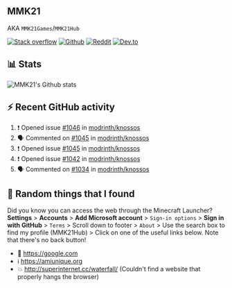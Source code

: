 ## MMK21
AKA `MMK21Games`/`MMK21Hub`

[![Stack overflow](https://img.shields.io/badge/Stack_Overflow-FE7A16?style=for-the-badge&logo=stack-overflow&logoColor=white)](https://stackoverflow.com/users/11519302/mmk21)
[![Github](https://img.shields.io/badge/GitHub-100000?style=for-the-badge&logo=github&logoColor=white)](https://github.com/MMK21Hub)
[![Reddit](https://img.shields.io/badge/Reddit-FF4500?style=for-the-badge&logo=reddit&logoColor=white)](https://www.reddit.com/user/mmk21games)
[![Dev.to](https://img.shields.io/badge/dev.to-0A0A0A?style=for-the-badge&logo=dev.to&logoColor=white)](https://dev.to/mmk21)

## 📊 Stats 

![MMK21's Github stats](https://github-readme-stats.vercel.app/api?username=MMK21Hub&show_icons=true&theme=dark&bg_color=171b22&text_color=CCCCCC&hide_border=true)

## ⚡ Recent GitHub activity

<!--START_SECTION:activity-->
1. ❗️ Opened issue [#1046](https://github.com/modrinth/knossos/issues/1046) in [modrinth/knossos](https://github.com/modrinth/knossos)
2. 🗣 Commented on [#1045](https://github.com/modrinth/knossos/issues/1045) in [modrinth/knossos](https://github.com/modrinth/knossos)
3. ❗️ Opened issue [#1045](https://github.com/modrinth/knossos/issues/1045) in [modrinth/knossos](https://github.com/modrinth/knossos)
4. ❗️ Opened issue [#1042](https://github.com/modrinth/knossos/issues/1042) in [modrinth/knossos](https://github.com/modrinth/knossos)
5. 🗣 Commented on [#1034](https://github.com/modrinth/knossos/issues/1034) in [modrinth/knossos](https://github.com/modrinth/knossos)
<!--END_SECTION:activity-->

## 🙂 Random things that I found

Did you know you can access the web through the Minecraft Launcher? **Settings** > **Accounts** > **Add Microsoft account** > `Sign-in options` > **Sign in with GitHub** > `Terms` > Scroll down to footer > `About` > Use the search box to find my profile (MMK21Hub) > Click on one of the useful links below. Note that there's no back button!

* 🔎 <https://google.com>
* ℹ️ <https://amiunique.org>
* 💥 <http://superinternet.cc/waterfall/> (Couldn't find a website that properly hangs the browser)
